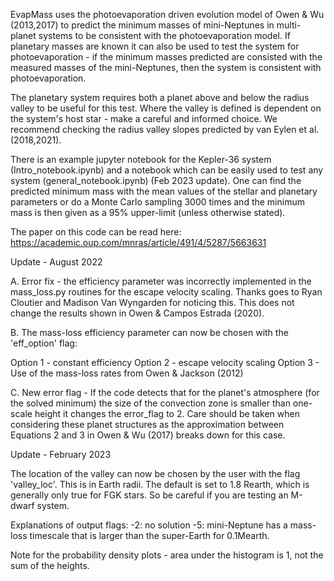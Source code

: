 
EvapMass uses the photoevaporation driven evolution model of Owen & Wu (2013,2017) to predict the minimum masses of mini-Neptunes in multi-planet systems to be consistent with the photoevaporation model. If planetary masses are known it can also be used to test the system for photoevaporation - if the minimum masses predicted are consisted with the measured masses of the mini-Neptunes, then the system is consistent with photoevaporation.

The planetary system requires both a planet above and below the radius valley to be useful for this test. Where the valley is defined is dependent on the system's host star - make a careful and informed choice. We recommend checking the radius valley slopes predicted by van Eylen et al. (2018,2021).

There is an example jupyter notebook for the Kepler-36 system (Intro_notebook.ipynb) and a notebook which can be easily used to test any system (general_notebook.ipynb) (Feb 2023 update). One can find the predicted minimum mass with the mean values of the stellar and planetary parameters or do a Monte Carlo sampling 3000 times and the minimum mass is then given as a 95% upper-limit (unless otherwise stated).

The paper on this code can be read here: https://academic.oup.com/mnras/article/491/4/5287/5663631


Update - August 2022

A. Error fix - the efficiency parameter was incorrectly implemented in the mass_loss.py routines for the escape velocity scaling. Thanks goes to Ryan Cloutier and Madison Van Wyngarden for noticing this. This does not change the results shown in Owen & Campos Estrada (2020).

B. The mass-loss efficiency parameter can now be chosen with the 'eff_option' flag:

Option 1 - constant efficiency
Option 2 - escape velocity scaling
Option 3 - Use of the mass-loss rates from Owen & Jackson (2012)

C. New error flag - If the code detects that for the planet's atmosphere (for the solved minimum) the size of the convection zone is smaller than one-scale height it changes the error_flag to 2. Care should be taken when considering these planet structures as the approximation between Equations 2 and 3 in Owen & Wu (2017) breaks down for this case.

Update - February 2023

The location of the valley can now be chosen by the user with the flag 'valley_loc'. This is in Earth radii. The default is set to 1.8 Rearth, which is generally only true for FGK stars. So be careful if you are testing an M-dwarf system.

Explanations of output flags:
-2: no solution
-5: mini-Neptune has a mass-loss timescale that is larger than the super-Earth for 0.1Mearth.

Note for the probability density plots - area under the histogram is 1, not the sum of the heights.
